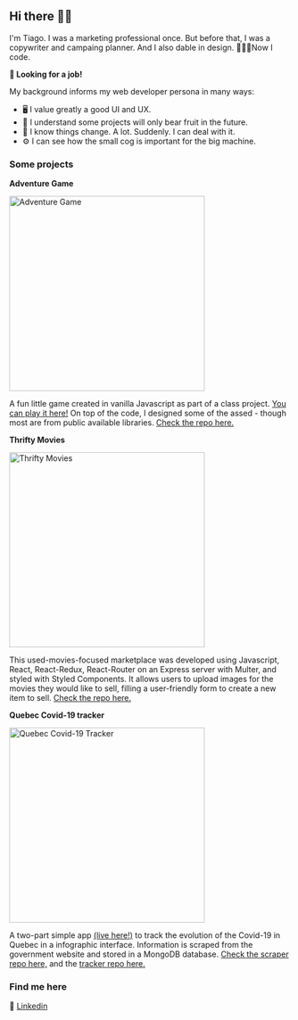 ## Hi there 👋🏼

I'm Tiago. I was a marketing professional once. But before that, I was a copywriter and campaing planner. And I also dable in design. 👨🏻‍💻Now I code.

**🔎 Looking for a job!**

My background informs my web developer persona in many ways:
- 🖥️ I value greatly a good UI and UX.
- 🌱 I understand some projects will only bear fruit in the future.
- 🍃 I know things change. A lot. Suddenly. I can deal with it.
- ⚙️ I can see how the small cog is important for the big machine.

### Some projects

**Adventure Game**

<img src="https://media-exp1.licdn.com/dms/image/C512DAQFIV6TquAMh5A/profile-treasury-image-shrink_1280_1280/0?e=1596571200&v=beta&t=zA5bWiA0rC3DFv8wGt4GZGWKOSHLsu2w7yr8Ki6q5M8" alt="Adventure Game" width="350px">

A fun little game created in vanilla Javascript as part of a class project. [You can play it here!](tiagomota79.github.io/adventure-game) On top of the code, I designed some of the assed - though most are from public available libraries. [Check the repo here.](https://github.com/tiagomota79/adventure-game)


**Thrifty Movies**

<img src="https://media-exp1.licdn.com/dms/image/C512DAQHr5cyENU13VA/profile-treasury-image-shrink_1280_1280/0?e=1596571200&v=beta&t=XDreG5-hJRDO_ItAt0bS8g5x5lQpW3s4M8Nv5yGWUmw" alt="Thrifty Movies" width="350px">

This used-movies-focused marketplace was developed using Javascript, React, React-Redux, React-Router on an Express server with Multer, and styled with Styled Components. It allows users to upload images for the movies they would like to sell, filling a user-friendly form to create a new item to sell. [Check the repo here.](gitbub.com/tiagomota79/thrifty-movies)


**Quebec Covid-19 tracker**

<img src="https://media-exp1.licdn.com/dms/image/C4E2DAQFN6chq55roCg/profile-treasury-image-shrink_1920_1920/0?e=1596571200&v=beta&t=XNT8Wrzr1T47BN5A51ftHszjvT6CeoOD8XtHI83Bk4s" alt="Quebec Covid-19 Tracker" width="350px">

A two-part simple app [(live here!)](https://qc-covid19-tracker.herokuapp.com) to track the evolution of the Covid-19 in Quebec in a infographic interface. Information is scraped from the government website and stored in a MongoDB database. [Check the scraper repo here,](https://github.com/tiagomota79/qc-covid19-scraper) and the [tracker repo here.](https://github.com/tiagomota79/qc-covid19-tracker)

### Find me here
💼 [Linkedin](https://www.linkedin.com/in/tiagomot/)

<!--
**tiagomota79/tiagomota79** is a ✨ _special_ ✨ repository because its `README.md` (this file) appears on your GitHub profile.

Here are some ideas to get you started:

- 🔭 I’m currently working on ...
- 🌱 I’m currently learning ...
- 👯 I’m looking to collaborate on ...
- 🤔 I’m looking for help with ...
- 💬 Ask me about ...
- 📫 How to reach me: ...
- 😄 Pronouns: ...
- ⚡ Fun fact: ...
-->
